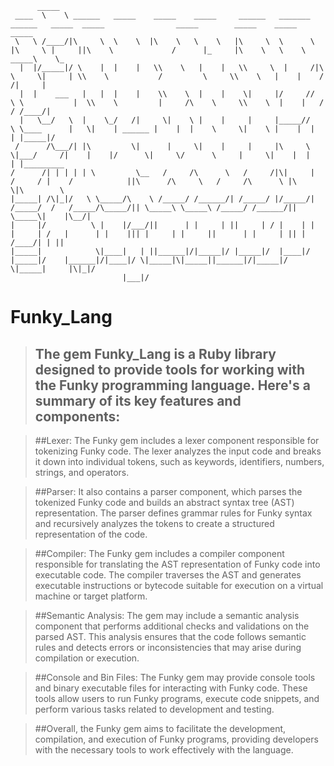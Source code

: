```
      _____
 ____  \    \ ______   _____    _____    _____     ______   _______   ______   _____  _____                _____        _____    _____            _____
 \   \ /____/|\     \  \    \  |\    \   \    \   |\     \  \      \ |\     \ |     ||\    \             /      |_     |\    \   \    \      _____\    \_
  |  |/_____|/ \    |  |    |   \\    \   |    |   \\     \  |     /|\ \     \|     | \\    \           /         \     \\    \   |    |    /     /|     |
  |  |    ___   |   |  |    |    \\    \  |    |    \|     |/     //  \ \           |  \\    \         |     /\    \     \\    \  |    |   /     / /____/|
  |   \__/   \  |    \_/   /|     \|    \ |    |     |     |_____//    \ \____      |   \|    | ______ |    |  |    \     \|    \ |    |  |     | |_____|/
 /      /\___/| |\         \|      |     \|    |     |     |\     \     \|___/     /|    |    |/      \|     \/      \     |     \|    |  |     | |_________
/      /| | | | | \         \__   /     /\      \   /     /|\|     |        /     / |    /            ||\      /\     \   /     /\      \ |\     \|\        \
|_____| /\|_|/   \ \_____/\    \ /_____/ /______/| /_____/ |/_____/|       /_____/  /   /_____/\_____/|| \_____\ \_____\ /_____/ /______/|| \_____\|    |\__/|
|     |/          \ |    |/___/||      | |     | ||     | / |    | |       |     | /   |      | |    ||| |     | |     ||      | |     | || |     /____/| | ||
|_____|            \|____|   | ||______|/|_____|/ |_____|/  |____|/        |_____|/    |______|/|____|/ \|_____|\|_____||______|/|_____|/  \|_____|     |\|_|/
                         |___|/
```

# Funky_Lang

> ## The gem Funky_Lang is a Ruby library designed to provide tools for working with the Funky programming language. Here's a summary of its key features and components:

> ##Lexer: The Funky gem includes a lexer component responsible for tokenizing Funky code. The lexer analyzes the input code and breaks it down into individual tokens, such as keywords, identifiers, numbers, strings, and operators.

> ##Parser: It also contains a parser component, which parses the tokenized Funky code and builds an abstract syntax tree (AST) representation. The parser defines grammar rules for Funky syntax and recursively analyzes the tokens to create a structured representation of the code.

> ##Compiler: The Funky gem includes a compiler component responsible for translating the AST representation of Funky code into executable code. The compiler traverses the AST and generates executable instructions or bytecode suitable for execution on a virtual machine or target platform.

> ##Semantic Analysis: The gem may include a semantic analysis component that performs additional checks and validations on the parsed AST. This analysis ensures that the code follows semantic rules and detects errors or inconsistencies that may arise during compilation or execution.

> ##Console and Bin Files: The Funky gem may provide console tools and binary executable files for interacting with Funky code. These tools allow users to run Funky programs, execute code snippets, and perform various tasks related to development and testing.

> ##Overall, the Funky gem aims to facilitate the development, compilation, and execution of Funky programs, providing developers with the necessary tools to work effectively with the language.
